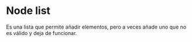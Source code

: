 # Node list

Es una lista que permite añadir elementos, pero a veces añade uno que no es válido y deja de funcionar.
